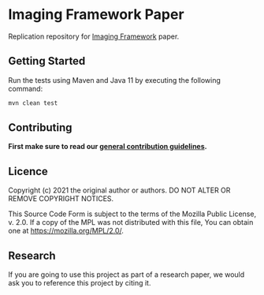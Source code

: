 # Imaging Framework Paper

Replication repository for [Imaging Framework](https://github.com/FHOOEAIST/imaging) paper.

## Getting Started

Run the tests using Maven and Java 11 by executing the following command:

```bash
mvn clean test
```

## Contributing

**First make sure to read our [general contribution guidelines](https://fhooeaist.github.io/CONTRIBUTING.html).**
   
## Licence

Copyright (c) 2021 the original author or authors.
DO NOT ALTER OR REMOVE COPYRIGHT NOTICES.

This Source Code Form is subject to the terms of the Mozilla Public
License, v. 2.0. If a copy of the MPL was not distributed with this
file, You can obtain one at https://mozilla.org/MPL/2.0/.

## Research

If you are going to use this project as part of a research paper, we would ask you to reference this project by citing
it. 

<TODO zenodo doi>
